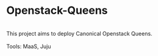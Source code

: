 # Openstack-Queens
<br> This project aims to deploy Canonical Openstack Queens.<br>
<br> Tools: MaaS, Juju <br>
